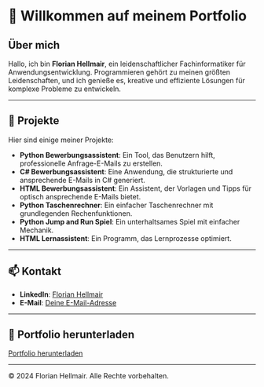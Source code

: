 # 👋 Willkommen auf meinem Portfolio

## Über mich
Hallo, ich bin **Florian Hellmair**, ein leidenschaftlicher Fachinformatiker für Anwendungsentwicklung. Programmieren gehört zu meinen größten Leidenschaften, und ich genieße es, kreative und effiziente Lösungen für komplexe Probleme zu entwickeln.

---

## 🌟 Projekte
Hier sind einige meiner Projekte:

- **Python Bewerbungsassistent**: Ein Tool, das Benutzern hilft, professionelle Anfrage-E-Mails zu erstellen.
- **C# Bewerbungsassistent**: Eine Anwendung, die strukturierte und ansprechende E-Mails in C# generiert.
- **HTML Bewerbungsassistent**: Ein Assistent, der Vorlagen und Tipps für optisch ansprechende E-Mails bietet.
- **Python Taschenrechner**: Ein einfacher Taschenrechner mit grundlegenden Rechenfunktionen.
- **Python Jump and Run Spiel**: Ein unterhaltsames Spiel mit einfacher Mechanik.
- **HTML Lernassistent**: Ein Programm, das Lernprozesse optimiert.

---

## 📫 Kontakt
- **LinkedIn**: [Florian Hellmair](https://www.linkedin.com/in/florian-hellmair-737472324)
- **E-Mail**: [Deine E-Mail-Adresse](mailto:deine-email@example.com)

---

## 📂 Portfolio herunterladen
[Portfolio herunterladen](./Doc/Projekte.zip)

---

© 2024 Florian Hellmair. Alle Rechte vorbehalten.
